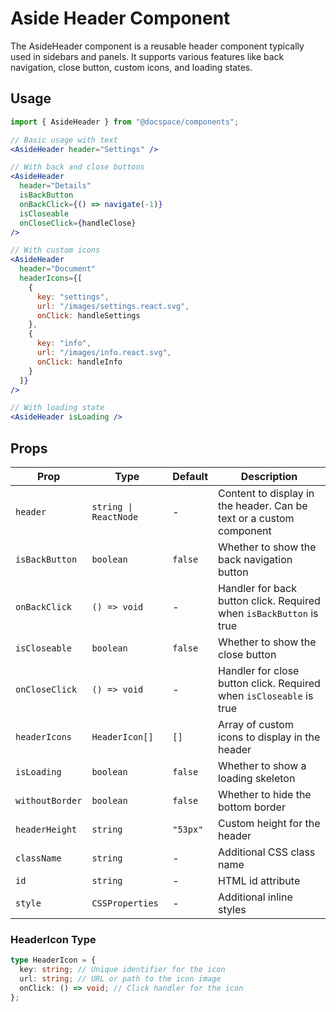 # Aside Header Component

The AsideHeader component is a reusable header component typically used in sidebars and panels. It supports various features like back navigation, close button, custom icons, and loading states.

## Usage

```jsx
import { AsideHeader } from "@docspace/components";

// Basic usage with text
<AsideHeader header="Settings" />

// With back and close buttons
<AsideHeader
  header="Details"
  isBackButton
  onBackClick={() => navigate(-1)}
  isCloseable
  onCloseClick={handleClose}
/>

// With custom icons
<AsideHeader
  header="Document"
  headerIcons={[
    {
      key: "settings",
      url: "/images/settings.react.svg",
      onClick: handleSettings
    },
    {
      key: "info",
      url: "/images/info.react.svg",
      onClick: handleInfo
    }
  ]}
/>

// With loading state
<AsideHeader isLoading />
```

## Props

| Prop            | Type                  | Default  | Description                                                         |
| --------------- | --------------------- | -------- | ------------------------------------------------------------------- |
| `header`        | `string \| ReactNode` | -        | Content to display in the header. Can be text or a custom component |
| `isBackButton`  | `boolean`             | `false`  | Whether to show the back navigation button                          |
| `onBackClick`   | `() => void`          | -        | Handler for back button click. Required when `isBackButton` is true |
| `isCloseable`   | `boolean`             | `false`  | Whether to show the close button                                    |
| `onCloseClick`  | `() => void`          | -        | Handler for close button click. Required when `isCloseable` is true |
| `headerIcons`   | `HeaderIcon[]`        | `[]`     | Array of custom icons to display in the header                      |
| `isLoading`     | `boolean`             | `false`  | Whether to show a loading skeleton                                  |
| `withoutBorder` | `boolean`             | `false`  | Whether to hide the bottom border                                   |
| `headerHeight`  | `string`              | `"53px"` | Custom height for the header                                        |
| `className`     | `string`              | -        | Additional CSS class name                                           |
| `id`            | `string`              | -        | HTML id attribute                                                   |
| `style`         | `CSSProperties`       | -        | Additional inline styles                                            |

### HeaderIcon Type

```typescript
type HeaderIcon = {
  key: string; // Unique identifier for the icon
  url: string; // URL or path to the icon image
  onClick: () => void; // Click handler for the icon
};
```
